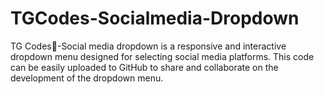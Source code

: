 # TGCodes-Socialmedia-Dropdown
TG Codes💛-Social media dropdown is a responsive and interactive dropdown menu designed for selecting social media platforms. This code can be easily uploaded to GitHub to share and collaborate on the development of the dropdown menu. 
